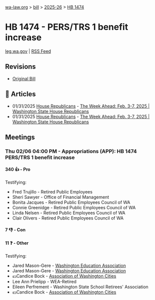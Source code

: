 [wa-law.org](/) > [bill](/bill/) > [2025-26](/bill/2025-26/) > [HB 1474](/bill/2025-26/hb/1474/)

# HB 1474 - PERS/TRS 1 benefit increase
[leg.wa.gov](https://app.leg.wa.gov/billsummary?BillNumber=1474&Year=2025&Initiative=false) | [RSS Feed](./rss.xml)

## Revisions
* [Original Bill](1/)

## 📰 Articles
* 01/31/2025 [House Republicans](/org/house_republicans/) - [The Week Ahead: Feb. 3-7, 2025 | Washington State House Republicans](http://houserepublicans.wa.gov/week/the-week-ahead-feb-3-7-2025/#:~:text=HB%201474)
* 01/31/2025 [House Republicans](/org/house_republicans/) - [The Week Ahead: Feb. 3-7, 2025 | Washington State House Republicans](https://houserepublicans.wa.gov/week/the-week-ahead-feb-3-7-2025/#:~:text=HB%201474)

## Meetings
### Thu 02/06 04:00 PM - Appropriations (APP): HB 1474 PERS/TRS 1 benefit increase
#### 340 👍 - Pro
Testifying:
* Fred Trujillo - Retired Public Employees
* Sheri Sawyer - Office of Financial Management
* Bonita Jacques - Retired Public Employees Council of WA
* Connie Greenidge - Retired Public Employees Council of WA
* Linda Nelsen - Retired Public Employees Council of WA
* Clair Olivers - Retired Public Employees Council of WA

#### 7 👎 - Con

#### 11 ❓ - Other
Testifying:
* Jared Mason-Gere - [Washington Education Association](/org/washington_education_association/)
* Jared Mason-Gere - [Washington Education Association](/org/washington_education_association/)
* 💵Candice Bock - [Association of Washington Cities](/org/association_of_washington_cities/)
* Lee Ann Prielipp - WEA-Retired
* Eileen Perfrement - Washington State School Retirees' Association
* 💵Candice Bock - [Association of Washington Cities](/org/association_of_washington_cities/)
